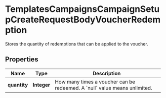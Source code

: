 

# TemplatesCampaignsCampaignSetupCreateRequestBodyVoucherRedemption

Stores the quantity of redemptions that can be applied to the voucher.

## Properties

| Name | Type | Description |
|------------ | ------------- | ------------- |
|**quantity** | **Integer** | How many times a voucher can be redeemed. A &#x60;null&#x60; value means unlimited. |



